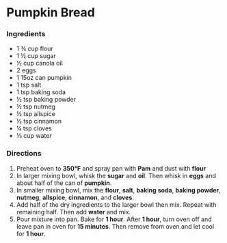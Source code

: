 # Pumpkin Bread
### Ingredients
- 1 ¾ cup flour
- 1 ½ cup sugar
- ½ cup canola oil
- 2 eggs
- 1 15oz can pumpkin
- 1 tsp salt
- 1 tsp baking soda
- ½ tsp baking powder
- ½ tsp nutmeg
- ½ tsp allspice
- ½ tsp cinnamon
- ¼ tsp cloves
- ⅓ cup water

### Directions
1.	Preheat oven to **350°F** and spray pan with **Pam** and dust with **flour**
2.	In larger mixing bowl, whisk the **sugar** and **oil**. Then whisk in **eggs** and about half of the can of **pumpkin**.
3.	In smaller mixing bowl, mix the **flour**, **salt**, **baking soda**, **baking powder**, **nutmeg**, **allspice**, **cinnamon**, and **cloves**.
4.	Add half of the dry ingredients to the larger bowl then mix. Repeat with remaining half. Then add **water** and mix.
5.	Pour mixture into pan. Bake for **1 hour**. After **1 hour**, turn oven off and leave pan in oven for **15 minutes**. Then remove from oven and let cool for **1 hour**.
